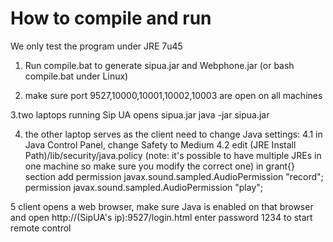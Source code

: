 How to compile and run
=====================================
We only test the program under JRE 7u45

1. Run compile.bat to generate sipua.jar and Webphone.jar
(or bash compile.bat under Linux)

2. make sure port 9527,10000,10001,10002,10003 are open on all machines

3.two laptops running Sip UA opens sipua.jar 
java -jar sipua.jar

4. the other laptop serves as the client need to change Java settings:
4.1 in Java Control Panel, change Safety to Medium
4.2 edit (JRE Install Path)/lib/security/java.policy
(note: it's possible to have multiple JREs in one machine so make sure you modify the correct one)
in grant{} section add
    permission javax.sound.sampled.AudioPermission "record";
    permission javax.sound.sampled.AudioPermission "play";
    
5 client opens a web browser, make sure Java is enabled on that browser and open
http://(SipUA's ip):9527/login.html
enter password 1234 to start remote control
